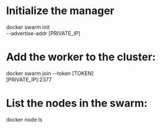 # Initialize the manager
docker swarm init \
--advertise-addr [PRIVATE_IP]


# Add the worker to the cluster:
docker swarm join --token [TOKEN] \
[PRIVATE_IP]:2377

# List the nodes in the swarm:
docker node ls
